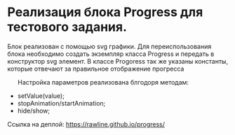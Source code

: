 <h1>Реализация блока Progress для тестового задания.</h1>

<p>Блок реализован с помощью svg графики. Для переиспользования блока необходимо создать экземпляр класса Progress и передать в конструктор svg элемент. В классе Progoress так же указаны константы, которые отвечают за правильное отображение прогресса</p>

<ul>
  <p>Настройка параметров реализована блгодоря методам:</p>
  <li>setValue(value);</li>
  <li>stopAnimation/startAnimation;</li>
  <li>hide/show;</li>
</ul>

Ссылка на деплой: <a href="https://rawline.github.io/progress/">https://rawline.github.io/progress/<a>
